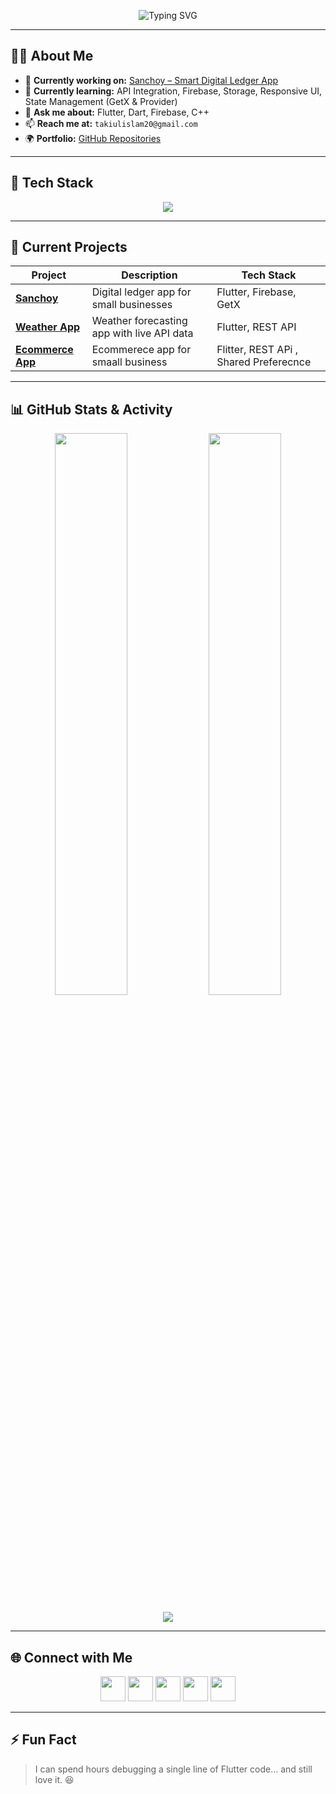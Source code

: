 


<!-- Typing SVG Banner -->
<p align="center">
  <img src="https://readme-typing-svg.herokuapp.com?font=Fira+Code&size=28&duration=3000&pause=1000&color=00C2CB&center=true&vCenter=true&width=900&lines=Hi+%F0%9F%91%8B%2C+I'm+Takiul+Islam+Sumon;Passionate+Flutter+Developer+from+Bangladesh;Love+Building+Mobile+Apps+with+Beautiful+UI;Open+Source+Enthusiast+%26+Tech+Explorer" alt="Typing SVG" />
</p>

---

## 👨‍💻 About Me
- 🔭 **Currently working on:** [Sanchoy – Smart Digital Ledger App](https://github.com/takiul-sumon)  
- 🌱 **Currently learning:** API Integration, Firebase, Storage, Responsive UI, State Management (GetX & Provider)  
- 💬 **Ask me about:** Flutter, Dart, Firebase, C++  
- 📫 **Reach me at:** `takiulislam20@gmail.com`  
- 🌍 **Portfolio:** [GitHub Repositories](https://github.com/takiul-sumon?tab=repositories)

---

## 🚀 Tech Stack

<p align="center">
  <img src="https://skillicons.dev/icons?i=flutter,dart,firebase,cpp,java,python,html,css,git,figma,photoshop,illustrator,linux,swift,androidstudio" />
</p>

---

## 📌 Current Projects

| Project | Description | Tech Stack |
|---------|-------------|------------|
| [**Sanchoy**](https://github.com/takiul-sumon) | Digital ledger app for small businesses | Flutter, Firebase, GetX |
| [**Weather App**](https://github.com/takiul-sumon/Weather-App) | Weather forecasting app with live API data | Flutter, REST API |
| [**Ecommerce App**](https://github.com/takiul-sumon/Ecommerce-App) | Ecommerece app for smaall business | Flitter, REST APi , Shared Preferecnce|

---

## 📊 GitHub Stats & Activity

<p align="center">
  <img width="48%" src="https://github-readme-stats.vercel.app/api?username=takiul-sumon&show_icons=true&theme=tokyonight" />
  <img width="48%" src="https://github-readme-streak-stats.herokuapp.com/?user=takiul-sumon&theme=tokyonight" />
</p>

<p align="center">
  <img src="https://github-readme-stats.vercel.app/api/top-langs/?username=takiul-sumon&layout=compact&theme=tokyonight" />
</p>

---

## 🌐 Connect with Me
<p align="center">
<a href="https://twitter.com/takiul_islam" target="blank"><img src="https://skillicons.dev/icons?i=twitter" height="40" /></a>
<a href="https://linkedin.com/in/takiul-sumon" target="blank"><img src="https://skillicons.dev/icons?i=linkedin" height="40" /></a>
<a href="https://fb.com/takiulisumon" target="blank"><img src="https://skillicons.dev/icons?i=facebook" height="40" /></a>
<a href="https://instagram.com/takiulisumon" target="blank"><img src="https://skillicons.dev/icons?i=instagram" height="40" /></a>
<a href="https://www.hackerrank.com/takiulislam20" target="blank"><img src="https://skillicons.dev/icons?i=hackerrank" height="40" /></a>
</p>

---

## ⚡ Fun Fact
> I can spend hours debugging a single line of Flutter code… and still love it. 😆  

